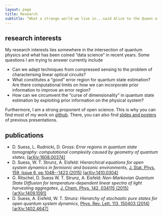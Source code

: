 ```yaml
---
layout: page
title: Research
subtitle: “What a strange world we live in...said Alice to the Queen of Hearts”
---
```


## research interests
My research interests lies somewhere in the intersection of quantum physics and what has been coined “data science” in recent years.
Some questions I am trying to answer currently include

- Can we adapt techniques from compressed sensing to the problem of characterising linear optical circuits?
- What constitutes a “good” error region for quantum state estimation? Are there computational limits on how we can incorporate prior information to improve an error region?
- How can we circumvent the “curse of dimensionality” in quantum state estimation by exploiting prior information on the physical system?

Furthermore, I am a strong proponent of open science.
This is why you can find most of my work on [github](https://github.com/dseuss).
There, you can also find [slides and posters](https://github.com/dseuss/presentations) of previous presentations.

## publications

- D. Suess, L. Rudnicki, D. Gross: _Error regions in quantum state tomography: computational complexity caused by geometry of quantum states_, [[arXiv:1608.00374]](http://arxiv.org/abs/1608.00374)
- D. Suess, W. T. Strunz, A. Eisfeld: _Hierarchical equations for open system dynamics in fermionic and bosonic environments_, [J. Stat. Phys. 159, Issue 6, pp 1048--1423 (2015)](http://dx.doi.org/10.1007/s10955-015-1236-7) [[arXiv:1410.0304]](http://arxiv.org/abs/1410.0304)
- G. Ritschel, D. Suess W. T. Strunz, A. Eisfeld:  _Non-Markovian Quantum State Diffusion for temperature-dependent linear spectra of light harvesting aggregates_, [J. Chem. Phys. 142, 034115 (2015)](http://dx.doi.org/10.1063/1.4905327) [[arXiv:1409.1091]](http://arxiv.org/abs/1409.1091)
- D. Suess, A. Eisfeld, W. T. Strunz: _Hierarchy of stochastic pure states for open quantum system dynamics_, [Phys. Rev. Lett. 113, 150403 (2014)](http://dx.doi.org/10.1103/PhysRevLett.113.150403) [[arXiv:1402.4647]](http://arxiv.org/abs/1402.4647)
